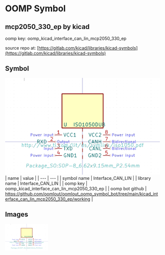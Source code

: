 # OOMP Symbol  
## mcp2050_330_ep  by kicad  
  
oomp key: oomp_kicad_interface_can_lin_mcp2050_330_ep  
  
source repo at: [https://gitlab.com/kicad/libraries/kicad-symbols](https://gitlab.com/kicad/libraries/kicad-symbols)  
## Symbol  
  
[![working.png](working_600.png)](working.png)  
| name | value | 
| --- | --- | 
| symbol name | Interface_CAN_LIN | 
| library name | Interface_CAN_LIN | 
| oomp key | oomp_kicad_interface_can_lin_mcp2050_330_ep | 
| oomp bot github | https://github.com/oomlout/oomlout_oomp_symbol_bot/tree/main/kicad_interface_can_lin_mcp2050_330_ep/working | 
## Images  
  
[![working.png](working_140.png)](working.png)  
